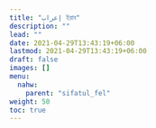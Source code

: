```yaml
---
title: "إعراب ইরাব"
description: ""
lead: ""
date: 2021-04-29T13:43:19+06:00
lastmod: 2021-04-29T13:43:19+06:00
draft: false
images: []
menu: 
  nahw:
    parent: "sifatul_fel"
weight: 50
toc: true
---
```




